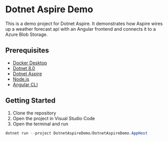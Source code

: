# Dotnet Aspire Demo

This is a demo project for Dotnet Aspire. It demonstrates how Aspire wires up a weather forecast api with an Angular frontend and connects it to a Azure Blob Storage.

## Prerequisites

- [Docker Desktop](https://www.docker.com/products/docker-desktop)
- [Dotnet 8.0](https://dotnet.microsoft.com/download/dotnet/8.0)
- [Dotnet Aspire](https://learn.microsoft.com/en-us/dotnet/aspire/fundamentals/setup-tooling?tabs=dotnet-cli#install-net-aspire)
- [Node.js](https://nodejs.org/en/)
- [Angular CLI](https://angular.io/guide/setup-local)

## Getting Started

1. Clone the repository
2. Open the project in Visual Studio Code
3. Open the terminal and run

```ps1
dotnet run --project DotnetAspireDemo/DotnetAspireDemo.AppHost
```

